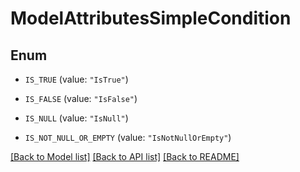 # ModelAttributesSimpleCondition

## Enum


* `IS_TRUE` (value: `"IsTrue"`)

* `IS_FALSE` (value: `"IsFalse"`)

* `IS_NULL` (value: `"IsNull"`)

* `IS_NOT_NULL_OR_EMPTY` (value: `"IsNotNullOrEmpty"`)


[[Back to Model list]](../README.md#documentation-for-models) [[Back to API list]](../README.md#documentation-for-api-endpoints) [[Back to README]](../README.md)


